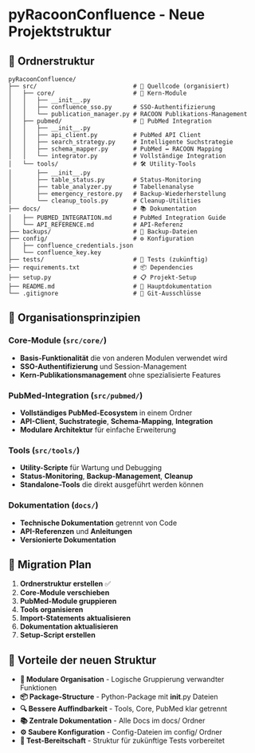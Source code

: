 # pyRacoonConfluence - Neue Projektstruktur

## 📁 Ordnerstruktur

```
pyRacoonConfluence/
├── src/                           # 🧰 Quellcode (organisiert)
│   ├── core/                      # 🔧 Kern-Module
│   │   ├── __init__.py
│   │   ├── confluence_sso.py      # SSO-Authentifizierung
│   │   └── publication_manager.py # RACOON Publikations-Management
│   ├── pubmed/                    # 🧬 PubMed Integration
│   │   ├── __init__.py
│   │   ├── api_client.py          # PubMed API Client
│   │   ├── search_strategy.py     # Intelligente Suchstrategie
│   │   ├── schema_mapper.py       # PubMed ↔ RACOON Mapping
│   │   └── integrator.py          # Vollständige Integration
│   └── tools/                     # 🛠️ Utility-Tools
│       ├── __init__.py
│       ├── table_status.py        # Status-Monitoring
│       ├── table_analyzer.py      # Tabellenanalyse
│       ├── emergency_restore.py   # Backup-Wiederherstellung
│       └── cleanup_tools.py       # Cleanup-Utilities
├── docs/                          # 📚 Dokumentation
│   ├── PUBMED_INTEGRATION.md      # PubMed Integration Guide
│   └── API_REFERENCE.md           # API-Referenz
├── backups/                       # 💾 Backup-Dateien
├── config/                        # ⚙️ Konfiguration
│   ├── confluence_credentials.json
│   └── confluence_key.key
├── tests/                         # 🧪 Tests (zukünftig)
├── requirements.txt               # 📦 Dependencies
├── setup.py                       # 📋 Projekt-Setup
├── README.md                      # 📖 Hauptdokumentation
└── .gitignore                     # 🚫 Git-Ausschlüsse
```

## 🎯 Organisationsprinzipien

### **Core-Module** (`src/core/`)
- **Basis-Funktionalität** die von anderen Modulen verwendet wird
- **SSO-Authentifizierung** und Session-Management
- **Kern-Publikationsmanagement** ohne spezialisierte Features

### **PubMed-Integration** (`src/pubmed/`)
- **Vollständiges PubMed-Ecosystem** in einem Ordner
- **API-Client**, **Suchstrategie**, **Schema-Mapping**, **Integration**
- **Modulare Architektur** für einfache Erweiterung

### **Tools** (`src/tools/`)
- **Utility-Scripte** für Wartung und Debugging
- **Status-Monitoring**, **Backup-Management**, **Cleanup**
- **Standalone-Tools** die direkt ausgeführt werden können

### **Dokumentation** (`docs/`)
- **Technische Dokumentation** getrennt von Code
- **API-Referenzen** und **Anleitungen**
- **Versionierte Dokumentation**

## 🔄 Migration Plan

1. **Ordnerstruktur erstellen** ✅
2. **Core-Module verschieben** 
3. **PubMed-Module gruppieren**
4. **Tools organisieren**
5. **Import-Statements aktualisieren**
6. **Dokumentation aktualisieren**
7. **Setup-Script erstellen**

## 🚀 Vorteile der neuen Struktur

- **🧰 Modulare Organisation** - Logische Gruppierung verwandter Funktionen
- **📦 Package-Structure** - Python-Package mit __init__.py Dateien
- **🔍 Bessere Auffindbarkeit** - Tools, Core, PubMed klar getrennt
- **📚 Zentrale Dokumentation** - Alle Docs im docs/ Ordner
- **⚙️ Saubere Konfiguration** - Config-Dateien im config/ Ordner
- **🧪 Test-Bereitschaft** - Struktur für zukünftige Tests vorbereitet
